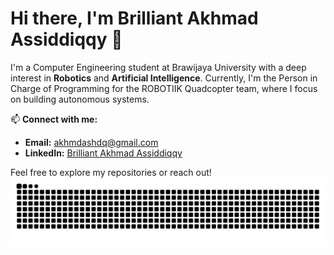 # Hi there, I'm Brilliant Akhmad Assiddiqqy 👋

I'm a Computer Engineering student at Brawijaya University with a deep interest in **Robotics** and **Artificial Intelligence**. Currently, I'm the Person in Charge of Programming for the ROBOTIIK Quadcopter team, where I focus on building autonomous systems.

📫 **Connect with me:**
- **Email:** [akhmdashdq@gmail.com](mailto:akhmdashdq@gmail.com)
- **LinkedIn:** [Brilliant Akhmad Assiddiqqy](https://linkedin.com/in/brilliantakhmadassiddiqqy)

Feel free to explore my repositories or reach out!
<picture>
  <source media="(prefers-color-scheme: dark)" srcset="https://raw.githubusercontent.com/iqqy-x/iqqy-x/output/github-contribution-grid-snake-dark.svg">
  <source media="(prefers-color-scheme: light)" srcset="https://raw.githubusercontent.com/iqqy-x/iqqy-x/output/github-contribution-grid-snake.svg">
  <img alt="github contribution grid snake animation" src="https://raw.githubusercontent.com/iqqy-x/iqqy-x/output/github-contribution-grid-snake.svg">
</picture>
